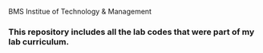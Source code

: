 BMS Institue of Technology & Management

### This repository includes all the lab codes that were part of my lab curriculum. 
